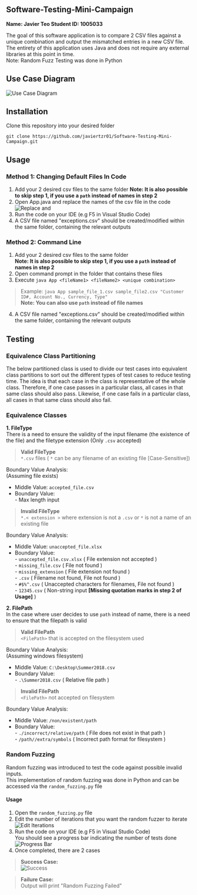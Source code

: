 
## Software-Testing-Mini-Campaign
**Name: Javier Teo
Student ID: 1005033**

The goal of this software application is to compare 2 CSV files against a unique combination and output the mismatched entries in a new CSV file.  
The entirety of this application uses Java and does not require any external libraries at this point in time.    
Note: Random Fuzz Testing was done in Python
## Use Case Diagram
![Use Case Diagram](https://i.imgur.com/Lhsx3r7.jpg)
## Installation
Clone this repository into your desired folder

`git clone https://github.com/javiertzr01/Software-Testing-Mini-Campaign.git`

## Usage
### Method 1: Changing Default Files In Code
1. Add your 2 desired csv files to the same folder
**Note: It is also possible to skip step 1, if you use a `path` instead of names in step 2**
2. Open App.java and replace the names of the csv file in the code
![Replace <Insert First CSV File Name> and <Insert Second CSV File Name>](https://i.imgur.com/ZUMZXhS.png)
3. Run the code on your IDE (e.g F5 in Visual Studio Code)
4.  A CSV file named "exceptions.csv" should be created/modified within the same folder, containing the relevant outputs

### Method 2: Command Line
1.  Add your 2 desired csv files to the same folder  
 **Note: It is also possible to skip step 1, if you use a  `path`  instead of names in step 2**
 2. Open command prompt in the folder that contains these files
 3. Execute `java App <fileName1> <fileName2> <unique combination>`
> Example: `java App sample_file_1.csv sample_file2.csv "Customer ID#, Account No., Currency, Type"`  
>**Note: You can also use `path` instead of file names** 
4. A CSV file named "exceptions.csv" should be created/modified within the same folder, containing the relevant outputs
## Testing
### Equivalence Class Partitioning
The below partitioned class is used to divide our test cases into equivalent class partitions to sort out the different types of test cases to reduce testing time. The idea is that each case in the class is representative of the whole class. Therefore, if one case passes in a particular class, all cases in that same class should also pass. Likewise, if one case fails in a particular class, all cases in that same class should also fail.

### Equivalence Classes
 **1. FileType**  
 There is a need to ensure the validity of the input filename (the existence of the file) and the filetype extension (Only `.csv` accepted)  
> **Valid FileType**  
> `*.csv` files ( `*` can be any filename of an existing file [Case-Sensitive])  

Boundary Value Analysis:  
(Assuming file exists)  
 - Middle Value: `accepted_file.csv`  
 - Boundary Value:   
		-	Max length input  

> **Invalid FileType**  
> `*.< extension >` where extension is not a `.csv` or `*` is not a name of an existing file  

Boundary Value Analysis:  

 - Middle Value: `unaccepted_file.xlsx`  
 - Boundary Value:  
		 - `unaccepted_file.csv.xlsx` ( File extension not accepted )  
		 - `missing_file.csv` ( File not found )  
		 - `missing_extension` ( File extension not found )  
		 - `.csv` ( Filename not found, File not found )  
		 - `#$%^.csv` ( Unaccepted characters for filenames, File not found )  
		 - `12345.csv` ( Non-string input **[Missing quotation marks in step 2 of Usage]** )  

 **2. FilePath**   
 In the case where user decides to use `path` instead of name, there is a need to ensure that the filepath is valid  
> **Valid FilePath**  
> `<FilePath>` that is accepted on the filesystem used  

Boundary Value Analysis:  
(Assuming windows filesystem)  
 - Middle Value: `C:\Desktop\Summer2018.csv`  
 - Boundary Value:  
		 - `.\Summer2018.csv` ( Relative file path )  
> **Invalid FilePath**  
> `<FilePath>` not accepted on filesystem  
  
Boundary Value Analysis:  

 - Middle Value: `/non/existent/path`  
 - Boundary Value:  
		 - `./incorrect/relative/path` ( File does not exist in that path )  
		 - `/path//extra/symbols` ( Incorrect path format for filesystem )  
### Random Fuzzing  
Random fuzzing was introduced to test the code against possible invalid inputs.  
This implementation of random fuzzing was done in Python and can be accessed via the `random_fuzzing.py` file  

#### Usage  
1. Open the `random_fuzzing.py` file  
2. Edit the number of iterations that you want the random fuzzer to iterate  
![Edit Iterations](https://i.imgur.com/AiZgQdP.png)
3. Run the code on your IDE (e.g F5 in Visual Studio Code)  
You should see a progress bar indicating the number of tests done  
![Progress Bar](https://i.imgur.com/HdLztMj.png)
4. Once completed, there are 2 cases  
> **Success Case:**  
> ![Success](https://i.imgur.com/i89rW8u.png)

> **Failure Case:**  
> Output will print "Random Fuzzing Failed"  

